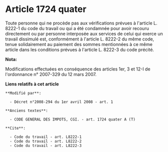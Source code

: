 # Article 1724 quater

Toute personne qui ne procède pas aux vérifications prévues à l'article L. 8222-1 du code du travail ou qui a été condamnée
pour avoir recouru directement ou par personne interposée aux services de celui qui exerce un travail dissimulé est,
conformément à l'article L. 8222-2 du même code, tenue solidairement au paiement des sommes mentionnées à ce même article
dans les conditions prévues à l'article L. 8222-3 du code précité.

**Nota:**

Modifications effectuées en conséquence des articles 1er, 3 et 12-I de l'ordonnance n° 2007-329 du 12 mars 2007.

**Liens relatifs à cet article**

	**Modifié par**:

	  - Décret n°2008-294 du 1er avril 2008 - art. 1

	**Anciens textes**:

	  - CODE GENERAL DES IMPOTS, CGI. - art. 1724 quater A (T)

	**Cite**:

	  - Code du travail - art. L8222-1
	  - Code du travail - art. L8222-2
	  - Code du travail - art. L8222-3
